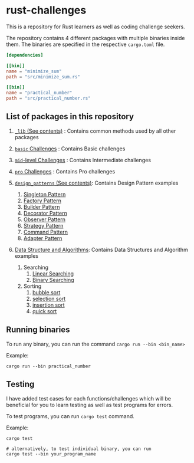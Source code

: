 # rust-challenges

This is a repository for Rust learners as well as coding challenge seekers.

The repository contains 4 different packages with multiple binaries inside them.
The binaries are specified in the respective `cargo.toml` file.

```toml
[dependencies]

[[bin]]
name = "minimize_sum"
path = "src/minimize_sum.rs"

[[bin]]
name = "practical_number"
path = "src/practical_number.rs"
```

## List of packages in this repository

1. [`_lib` (See contents)](_lib/) : Contains common methods used by all other packages

2. [`basic` Challenges](challenge_basic/) : Contains Basic challenges

3. [`mid`-level Challenges](challenge_mid/) : Contains Intermediate challenges

4. [`pro` Challenges](challenge_pro/) : Contains Pro challenges

5. [`design_patterns` (See contents)](design_patterns/): Contains Design Pattern examples
   1. [Singleton Pattern](design_patterns/src/singleton.rs)
   2. [Factory Pattern](design_patterns/src/factory.rs)
   3. [Builder Pattern](design_patterns/src/builder.rs)
   4. [Decorator Pattern](design_patterns/src/decorator.rs)
   5. [Observer Pattern](design_patterns/src/observer.rs)
   6. [Strategy Pattern](design_patterns/src/strategy.rs)
   7. [Command Pattern](design_patterns/src/command.rs)
   8. [Adapter Pattern](design_patterns/src/adapter.rs)

6. [Data Structure and Algorithms](dsa/): Contains Data Structures and Algorithm examples
   1. Searching
      1. [Linear Searching](dsa/src/searching/linear_search.rs)
      2. [Binary Searching](dsa/src/searching/binary_search.rs)
   2. Sorting
      1. [bubble sort](dsa/src/sorting/bubble_sort.rs)
      2. [selection sort](dsa/src/sorting/selection_sort.rs)
      3. [insertion sort](dsa/src/sorting/insertion_sort.rs)
      4. [quick sort](dsa/src/sorting/quick_sort.rs)

## Running binaries

To run any binary, you can run the command `cargo run --bin <bin_name>`

Example:

```shell
cargo run --bin practical_number
```

## Testing

I have added test cases for each functions/challenges which will be beneficial
for you to learn testing as well as test programs for errors.

To test programs, you can run `cargo test` command.

Example:

```shell
cargo test

# alternatively, to test individual binary, you can run
cargo test --bin your_program_name
```
